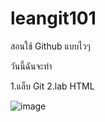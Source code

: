 # leangit101
สอนใช้ Github แบบไวๆ

วันนี้ฉันจะทำ

1.แล็บ Git
2.lab HTML

![image](https://www.google.com/url?sa=i&url=https%3A%2F%2Fwww.purina.co.th%2Farticles%2Fcats%2Fkitten%2Fhealth%2Fkittens-healthy-care-tips&psig=AOvVaw0F7OQgBu8UNCrqrR3b5IxW&ust=1687578913814000&source=images&cd=vfe&ved=0CA4QjRxqFwoTCNjmzMC_2P8CFQAAAAAdAAAAABAn)
